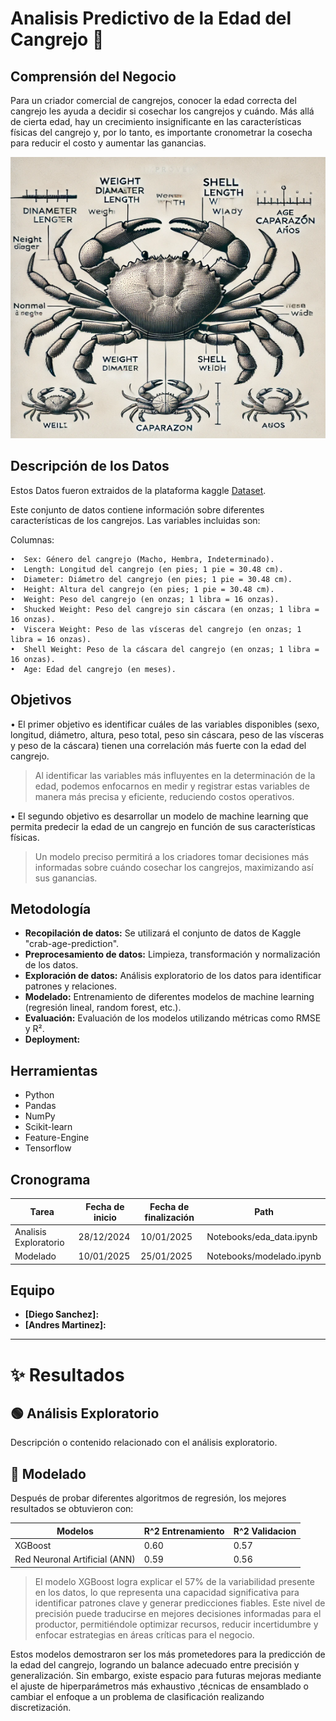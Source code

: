 # Analisis Predictivo de la Edad del Cangrejo 🦀

## Comprensión del Negocio

Para un criador comercial de cangrejos, conocer la edad correcta del cangrejo les ayuda a decidir si cosechar los 
cangrejos y cuándo. Más allá de cierta edad, hay un crecimiento insignificante en las características físicas del 
cangrejo y, por lo tanto, es importante cronometrar la cosecha para reducir el costo y aumentar las ganancias.
<div align="center">
<img src="Docs/images/crab.png" alt="imagen de crab" width="850" height="450" />
</div>

## Descripción de los Datos

Estos Datos fueron extraidos de la plataforma kaggle [Dataset](https://www.kaggle.com/code/umutcindiloglu/crab-age-prediction).

Este conjunto de datos contiene información sobre diferentes características de los cangrejos. Las variables incluidas son:

Columnas:

    •  Sex: Género del cangrejo (Macho, Hembra, Indeterminado).
    •  Length: Longitud del cangrejo (en pies; 1 pie = 30.48 cm).
    •  Diameter: Diámetro del cangrejo (en pies; 1 pie = 30.48 cm).
    •  Height: Altura del cangrejo (en pies; 1 pie = 30.48 cm).
    •  Weight: Peso del cangrejo (en onzas; 1 libra = 16 onzas).
    •  Shucked Weight: Peso del cangrejo sin cáscara (en onzas; 1 libra = 16 onzas).
    •  Viscera Weight: Peso de las vísceras del cangrejo (en onzas; 1 libra = 16 onzas).
    •  Shell Weight: Peso de la cáscara del cangrejo (en onzas; 1 libra = 16 onzas).
    •  Age: Edad del cangrejo (en meses).

## Objetivos

   • El primer objetivo es identificar cuáles de las variables disponibles (sexo, longitud, diámetro, altura, peso total, peso sin 
   cáscara, peso de las vísceras y peso de la cáscara) tienen una correlación más fuerte con la edad del cangrejo.

   > Al identificar las variables más influyentes en la determinación de la edad, podemos enfocarnos en medir y registrar estas
> variables de manera más
 precisa y eficiente, reduciendo costos operativos.

   • El segundo objetivo es desarrollar un modelo de machine learning que permita predecir la edad de un cangrejo en función de sus 
   características físicas.

   > Un modelo preciso permitirá a los criadores tomar decisiones más informadas sobre cuándo
> cosechar los cangrejos, maximizando así sus ganancias.

## Metodología

* **Recopilación de datos:** Se utilizará el conjunto de datos de Kaggle "crab-age-prediction".
* **Preprocesamiento de datos:** Limpieza, transformación y normalización de los datos.
* **Exploración de datos:** Análisis exploratorio de los datos para identificar patrones y relaciones.
* **Modelado:** Entrenamiento de diferentes modelos de machine learning (regresión lineal, random forest, etc.).
* **Evaluación:** Evaluación de los modelos utilizando métricas como RMSE y R².
* **Deployment:**

## Herramientas

* Python
* Pandas
* NumPy
* Scikit-learn
* Feature-Engine
* Tensorflow

## Cronograma

| Tarea | Fecha de inicio | Fecha de finalización | Path|
|-------|-----------------|-----------------------|-----|
| Analisis Exploratorio   | 28/12/2024 | 10/01/2025|Notebooks/eda_data.ipynb|
| Modelado| 10/01/2025 | 25/01/2025 | Notebooks/modelado.ipynb|

## Equipo 

* **[Diego Sanchez]:**
* **[Andres Martinez]:**
  
---
# ✨ Resultados

## 🟢 Análisis Exploratorio
Descripción o contenido relacionado con el análisis exploratorio.

## 🔶 Modelado
Después de probar diferentes algoritmos de regresión, los mejores resultados se obtuvieron con:


| Modelos | R^2 Entrenamiento | R^2 Validacion |
|-------|-----------------|-----------------------|
| XGBoost  | 0.60 | 0.57|
| Red Neuronal Artificial (ANN)| 0.59 | 0.56 |

> El modelo XGBoost logra explicar el 57% de la variabilidad presente en los datos, lo que representa una capacidad significativa para identificar patrones clave y generar predicciones fiables. Este nivel de precisión puede traducirse en mejores decisiones informadas para el productor, permitiéndole optimizar recursos, reducir incertidumbre y enfocar estrategias en áreas críticas para el negocio.   

Estos modelos demostraron ser los más prometedores para la predicción de la edad del cangrejo, logrando un balance adecuado entre precisión y generalización. Sin embargo, existe espacio para futuras mejoras mediante el ajuste de hiperparámetros más exhaustivo ,técnicas de ensamblado o cambiar el enfoque a un problema de clasificación realizando discretización.
